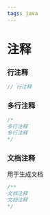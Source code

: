 ```yaml
---
tags: java
---
```

# 注释

### 行注释

```java
// 行注释
```

### 多行注释

```java
/*
多行注释
多行注释
*/
```

### 文档注释

用于生成文档

```java
/**
文档注释
文档注释
*/
```